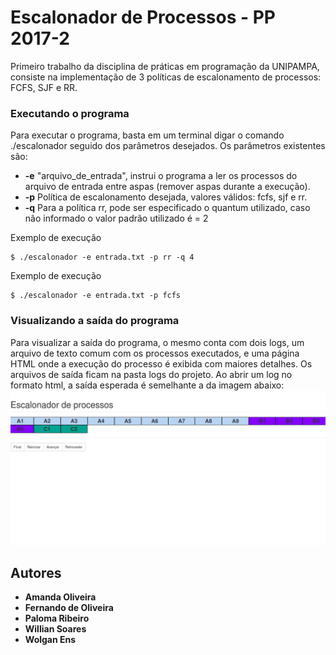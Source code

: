 # Escalonador de Processos - PP 2017-2
Primeiro trabalho da disciplina de práticas em programação da UNIPAMPA, consiste na implementação de 3 políticas de escalonamento de processos: FCFS, SJF e RR.
### Executando o programa

Para executar o programa, basta em um terminal digar o comando ./escalonador seguido dos parâmetros desejados. Os parâmetros existentes são:
* **-e** "arquivo_de_entrada", instrui o programa a ler os processos do arquivo de entrada entre aspas (remover aspas durante a execução).
* **-p** Política de escalonamento desejada, valores válidos: fcfs, sjf e rr.
* **-q** Para a política rr, pode ser especificado o quantum utilizado, caso não informado o valor padrão utilizado é = 2

Exemplo de execução

```
$ ./escalonador -e entrada.txt -p rr -q 4
```

Exemplo de execução

```
$ ./escalonador -e entrada.txt -p fcfs
```
### Visualizando a saída do programa

Para visualizar a saída do programa, o mesmo conta com dois logs, um arquivo de texto comum com os processos executados, e uma página HTML onde a execução do processo é exibida com maiores detalhes.
Os arquivos de saída ficam na pasta logs do projeto. Ao abrir um log no formato html, a saída esperada é semelhante a da imagem abaixo:
![alt text](https://github.com/wolganens/pp_etapa1/blob/master/arquivos_web/loghtml.jpg)

## Autores

* **Amanda Oliveira**
* **Fernando de Oliveira**
* **Paloma Ribeiro**
* **Willian Soares**
* **Wolgan Ens**
